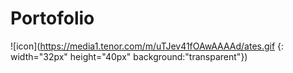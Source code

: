 # Portofolio
![icon](https://media1.tenor.com/m/uTJev41fOAwAAAAd/ates.gif {: width="32px" height="40px" background:"transparent"})
